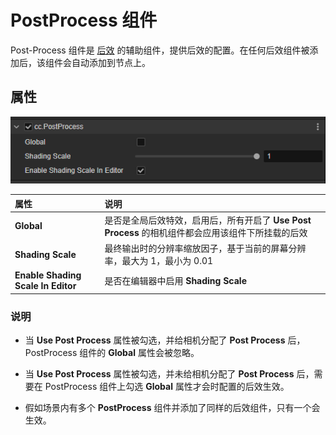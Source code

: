 # PostProcess 组件

Post-Process 组件是 [后效](./index.md) 的辅助组件，提供后效的配置。在任何后效组件被添加后，该组件会自动添加到节点上。

## 属性

![post-process-component.png](./img/post-process-component.png)

| 属性 | 说明 |
| :-- | :-- |
| **Global** | 是否是全局后效特效，启用后，所有开启了 **Use Post Process** 的相机组件都会应用该组件下所挂载的后效 |
| **Shading Scale** | 最终输出时的分辨率缩放因子，基于当前的屏幕分辨率，最大为 1，最小为  0.01 |
| **Enable Shading Scale In Editor** | 是否在编辑器中启用 **Shading Scale** |

### 说明

- 当 **Use Post Process** 属性被勾选，并给相机分配了 **Post Process** 后，PostProcess 组件的 **Global** 属性会被忽略。

- 当 **Use Post Process** 属性被勾选，并未给相机分配了 **Post Process** 后，需要在 PostProcess 组件上勾选 **Global** 属性才会时配置的后效生效。

- 假如场景内有多个 **PostProcess** 组件并添加了同样的后效组件，只有一个会生效。
